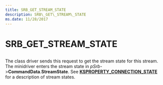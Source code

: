 ```yaml
---
title: SRB_GET_STREAM_STATE
description: SRB\_GET\_STREAM\_STATE
ms.date: 11/28/2017
---
```


# SRB\_GET\_STREAM\_STATE


## <span id="ddk_srb_get_stream_state_ks"></span><span id="DDK_SRB_GET_STREAM_STATE_KS"></span>


The class driver sends this request to get the stream state for this stream. The minidriver enters the stream state in *pSrb*-&gt;**CommandData**.**StreamState**. See [**KSPROPERTY\_CONNECTION\_STATE**](ksproperty-connection-state.md) for a description of stream states.

 

 





